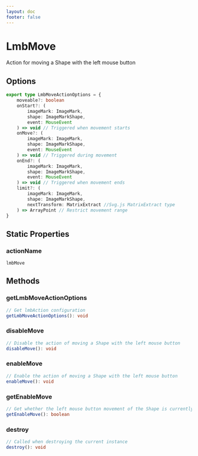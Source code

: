 ```yaml
---
layout: doc
footer: false
---
```


# LmbMove

Action for moving a Shape with the left mouse button

## Options

```ts
export type LmbMoveActionOptions = {
	moveable?: boolean
	onStart?: (
		imageMark: ImageMark,
		shape: ImageMarkShape,
		event: MouseEvent
	) => void // Triggered when movement starts
	onMove?: (
		imageMark: ImageMark,
		shape: ImageMarkShape,
		event: MouseEvent
	) => void // Triggered during movement
	onEnd?: (
		imageMark: ImageMark,
		shape: ImageMarkShape,
		event: MouseEvent
	) => void // Triggered when movement ends
	limit?: (
		imageMark: ImageMark,
		shape: ImageMarkShape,
		nextTransform: MatrixExtract //Svg.js MatrixExtract type
	) => ArrayPoint // Restrict movement range
}
```

## Static Properties

### actionName

`lmbMove`

## Methods

### getLmbMoveActionOptions

```ts
// Get lmbAction configuration
getLmbMoveActionOptions(): void
```

### disableMove

```ts
// Disable the action of moving a Shape with the left mouse button
disableMove(): void
```

### enableMove

```ts
// Enable the action of moving a Shape with the left mouse button
enableMove(): void
```

### getEnableMove

```ts
// Get whether the left mouse button movement of the Shape is currently allowed
getEnableMove(): boolean
```

### destroy

```ts
// Called when destroying the current instance
destroy(): void
```
